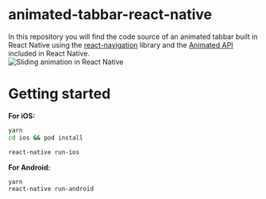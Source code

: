 # animated-tabbar-react-native
In this repository you will find the code source of an animated tabbar built in React Native using the [react-navigation](https://github.com/react-navigation/react-navigation) library and the [Animated API](https://facebook.github.io/react-native/docs/animated) included in React Native.  
![Sliding animation in React Native](https://user-images.githubusercontent.com/44060092/72786782-c76a0e00-3c2e-11ea-8946-2749d0204de9.gif)

# Getting started
**For iOS:**

```sh
yarn
cd ios && pod install

react-native run-ios
```
**For Android:**
```sh
yarn
react-native run-android
```
